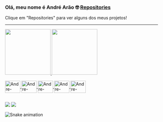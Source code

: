 ### Olá, meu nome é André Arão 🤓 <a href = "https://github.com/andre-arao?tab=repositories">Repositories</a>
Clique em "Repositories" para ver alguns dos meus projetos!
<hr>

 <div>
  <a href="https://github.com/andre-arao">
  <img height="150em" src="https://github-readme-stats.vercel.app/api?username=andre-arao&show_icons=true&theme=chartreuse-dark&include_all_commits=true&count_private=true"/>
  <img height="150em" src="https://github-readme-stats.vercel.app/api/top-langs/?username=andre-arao&layout=compact&langs_count=7&theme=chartreuse-dark"/>
</div>

<div style="display: inline_block"><br>
<img align="center" alt="Andre-Java" height="40" width="50" src="https://cdn.jsdelivr.net/gh/devicons/devicon/icons/java/java-original-wordmark.svg">
<img align="center" alt="Andre-Mysql" height="40" width="50" src="https://cdn.jsdelivr.net/gh/devicons/devicon/icons/mysql/mysql-original-wordmark.svg">
<img align="center" alt="Andre-Ubuntu" height="40" width="50" src="https://cdn.jsdelivr.net/gh/devicons/devicon/icons/ubuntu/ubuntu-plain-wordmark.svg">
<img align="center" alt="Andre-Spring" height="40" width="50" src="https://cdn.jsdelivr.net/gh/devicons/devicon/icons/spring/spring-plain-wordmark.svg">
<img align="center" alt="Andre-Docker" height="40" width="50" src="https://cdn.jsdelivr.net/gh/devicons/devicon/icons/docker/docker-original-wordmark.svg">
</div>

##

<div> 
  <a href="https://www.linkedin.com/in/andre-arao-51a6b0201/" target="_blank"><img src="https://img.shields.io/badge/-LinkedIn-%230077B5?style=for-the-badge&logo=linkedin&logoColor=white" target="_blank"></a> 
  <a href = "andrematheus.arao2@gmail.com"><img src="https://img.shields.io/badge/-Gmail-%23333?style=for-the-badge&logo=gmail&logoColor=white" target="_blank"></a>
 
  ![Snake animation](https://github.com/andre-arao/andre-arao/blob/output/github-contribution-grid-snake.svg)
 
</div>

